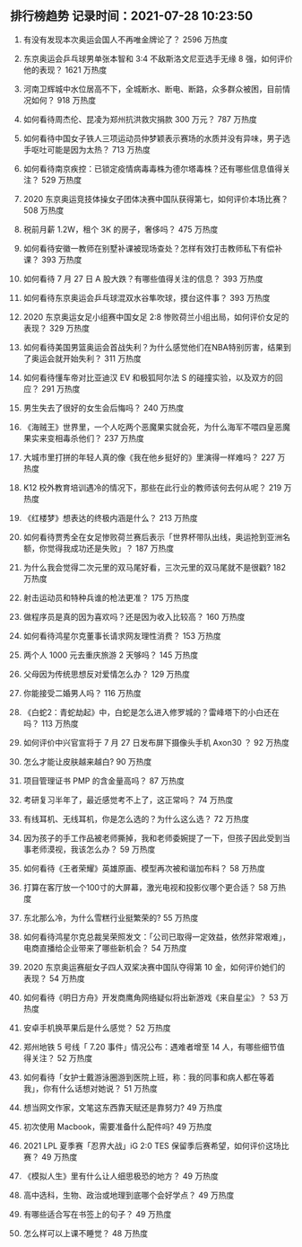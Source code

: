 
## 排行榜趋势 记录时间：2021-07-28 10:23:50
  
  1. 有没有发现本次奥运会国人不再唯金牌论了？ 2596 万热度
    
  2. 东京奥运会乒乓球男单张本智和 3:4 不敌斯洛文尼亚选手无缘 8 强，如何评价他的表现？ 1621 万热度
    
  3. 河南卫辉城中水位居高不下，全城断水、断电、断路，众多群众被困，目前情况如何？ 918 万热度
    
  4. 如何看待周杰伦、昆凌为郑州抗洪救灾捐款 300 万元？ 787 万热度
    
  5. 如何看待中国女子铁人三项运动员仲梦颖表示赛场的水质并没有异味，男子选手呕吐可能是因为太热？ 713 万热度
    
  6. 如何看待南京疾控：已锁定疫情病毒毒株为德尔塔毒株？还有哪些信息值得关注？ 529 万热度
    
  7. 2020 东京奥运竞技体操女子团体决赛中国队获得第七，如何评价本场比赛？ 508 万热度
    
  8. 税前月薪 1.2W，租个 3K 的房子，奢侈吗？ 475 万热度
    
  9. 如何看待安徽一教师在别墅补课被现场查处？怎样有效打击教师私下有偿补课？ 393 万热度
    
  10. 如何看待 7 月 27 日 A 股大跌？有哪些值得关注的信息？ 393 万热度
    
  11. 如何看待东京奥运会乒乓球混双水谷隼吹球，摸台这件事？ 393 万热度
    
  12. 2020 东京奥运女足小组赛中国女足 2:8 惨败荷兰小组出局，如何评价女足的表现？ 329 万热度
    
  13. 如何看待美国男篮奥运会首战失利？为什么感觉他们在NBA特别厉害，结果到了奥运会就开始失利？ 311 万热度
    
  14. 如何看待懂车帝对比亚迪汉 EV 和极狐阿尔法 S 的碰撞实验，以及双方的回应？ 291 万热度
    
  15. 男生失去了很好的女生会后悔吗？ 240 万热度
    
  16. 《海贼王》世界里，一个人吃两个恶魔果实就会死，为什么海军不喂四皇恶魔果实来变相毒杀他们？ 237 万热度
    
  17. 大城市里打拼的年轻人真的像《我在他乡挺好的》里演得一样难吗？ 227 万热度
    
  18. K12 校外教育培训遇冷的情况下，那些在此行业的教师该何去何从呢？ 219 万热度
    
  19. 《红楼梦》想表达的终极内涵是什么？ 213 万热度
    
  20. 如何看待贾秀全在女足惨败荷兰赛后表示「世界杯带队出线，奥运抢到亚洲名额，你觉得我成功还是失败」？ 187 万热度
    
  21. 为什么我会觉得二次元里的双马尾好看，三次元里的双马尾就不是很戳? 182 万热度
    
  22. 射击运动员和特种兵谁的枪法更准？ 175 万热度
    
  23. 做程序员是真的因为喜欢吗？还是因为收入比较高？ 160 万热度
    
  24. 如何看待鸿星尔克董事长请求网友理性消费？ 153 万热度
    
  25. 两个人 1000 元去重庆旅游 2 天够吗？ 145 万热度
    
  26. 父母因为传统思想反对爱情怎么办？ 129 万热度
    
  27. 你能接受二婚男人吗？ 116 万热度
    
  28. 《白蛇2：青蛇劫起》中，白蛇是怎么进入修罗城的？雷峰塔下的小白还在吗？ 113 万热度
    
  29. 如何评价中兴官宣将于 7 月 27 日发布屏下摄像头手机 Axon30 ？ 92 万热度
    
  30. 怎么才能让皮肤越来越白? 90 万热度
    
  31. 项目管理证书 PMP 的含金量高吗？ 87 万热度
    
  32. 考研复习半年了，最近感觉考不上了，这正常吗？ 74 万热度
    
  33. 有线耳机、无线耳机，你是怎么选的？为什么这么选？ 72 万热度
    
  34. 因为孩子的手工作品被老师撕掉，我和老师委婉提了一下，但孩子因此受到当事老师漠视，我该怎么办？ 59 万热度
    
  35. 如何看待《王者荣耀》英雄原画、模型再次被和谐加布料？ 58 万热度
    
  36. 打算在客厅放一个100寸的大屏幕，激光电视和投影仪哪个更合适？ 58 万热度
    
  37. 东北那么冷，为什么雪糕行业挺繁荣的? 55 万热度
    
  38. 如何看待鸿星尔克总裁吴荣照发文：「公司已取得一定效益，依然非常艰难」，电商直播给企业带来了哪些新机会？ 54 万热度
    
  39. 2020 东京奥运赛艇女子四人双桨决赛中国队夺得第 10 金，如何评价她们的表现？ 54 万热度
    
  40. 如何看待《明日方舟》开发商鹰角网络疑似将出新游戏《来自星尘》？ 53 万热度
    
  41. 安卓手机换苹果后是什么感觉？ 52 万热度
    
  42. 郑州地铁 5 号线「 7.20 事件」情况公布：遇难者增至 14 人，有哪些细节值得关注？ 52 万热度
    
  43. 如何看待「女护士戴游泳圈游到医院上班，称：我的同事和病人都在等着我」，你有什么话想对她说？ 51 万热度
    
  44. 想当网文作家，文笔这东西靠天赋还是靠努力? 49 万热度
    
  45. 初次使用 Macbook，需要准备什么配件吗? 49 万热度
    
  46. 2021 LPL 夏季赛「忍界大战」iG 2:0 TES 保留季后赛希望，如何评价这场比赛？ 49 万热度
    
  47. 《模拟人生》里有什么让人细思极恐的地方？ 49 万热度
    
  48. 高中选科，生物、政治或地理到底哪个会好学点？ 49 万热度
    
  49. 有哪些适合写在书签上的句子？ 49 万热度
    
  50. 怎么样可以上课不睡觉？ 48 万热度
    